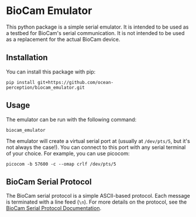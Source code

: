 # BioCam Emulator

This python package is a simple serial emulator. It is intended to be used as a testbed
for BioCam's serial communication. It is not intended to be used as a replacement for
the actual BioCam device.

## Installation

You can install this package with pip:

```
pip install git+https://github.com/ocean-perception/biocam_emulator.git
```

## Usage

The emulator can be run with the following command:

```
biocam_emulator
```

The emulator will create a virtual serial port at (usually at `/dev/pts/5`, but it's
not always the case!). You can connect to this port with any serial terminal of your
choice. For example, you can use picocom:

```
picocom -b 57600 -c --omap crlf /dev/pts/5
```

## BioCam Serial Protocol

The BioCam serial protocol is a simple ASCII-based protocol. Each message is terminated
with a line feed (`\n`). For more details on the protocol, see the [BioCam Serial Protocol
Documentation](https://sotonac.sharepoint.com/:w:/r/teams/OPLab/Shared%20Documents/General/2%20Research/Projects/BioCam/procedures%20and%20checklists/Communication%20protocol%20BioCam4000.docx?d=wa513dffc53854c12adeb3d02e6a4e072&csf=1&web=1&e=ecOUYl).
